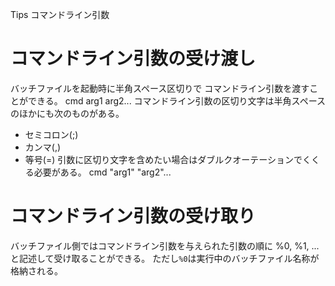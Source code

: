 Tips コマンドライン引数

# コマンドライン引数の受け渡し
バッチファイルを起動時に半角スペース区切りで
コマンドライン引数を渡すことができる。
    cmd arg1 arg2...
コマンドライン引数の区切り文字は半角スペースのほかにも次のものがある。
- セミコロン(;)
- カンマ(,)
- 等号(=)
引数に区切り文字を含めたい場合はダブルクオーテーションでくくる必要がある。
    cmd "arg1" "arg2"...

# コマンドライン引数の受け取り
バッチファイル側ではコマンドライン引数を与えられた引数の順に
    %0, %1, ...
と記述して受け取ることができる。
ただし`%0`は実行中のバッチファイル名称が格納される。
